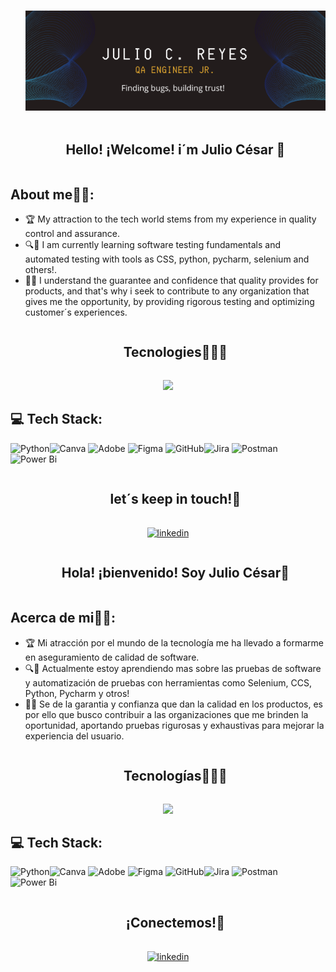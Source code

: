 <ul align="center">

### ![Julio C. Reyes Tr.](https://raw.githubusercontent.com/JulioneQA/JulioneQA/abfd1581475ecd2cbabd8a6b9be4eed3288c9d35/Banner%20QA%20ENGINNER%20JR.%202.png)

  </ul>

<!--h2 without bottom border-->
<div id="user-content-toc">
 
  <ul align="center">
    <summary><h2 style="display: inline-block">Hello! ¡Welcome! i´m Julio César 👋</h2></summary>
  </ul>
</div>

## About me👨‍💼:

- 🏆 My attraction to the tech world stems from my experience in quality control and assurance.
- 🔍🐛 I am currently learning software testing fundamentals and automated testing with tools as CSS, python, pycharm, selenium and others!.
- 📝💯 I understand the guarantee and confidence that quality provides for products, and that's why i seek to contribute to any organization that gives me the opportunity, by providing rigorous testing and optimizing customer´s experiences.


<!--h1 without bottom border-->
<div id="user-content-toc">
  <ul align="center">
    <summary><h2 style="display: inline-block">Tecnologies👩🏻‍💻</h2></summary>
  </ul>
</div>
<!--tech stack icons-->
<p align="center">
  <a href="https://skillicons.dev">
    <img src="https://skillicons.dev/icons?i=gmail,discord,github,html,postman"/>
  </a>
</p>

## 💻 Tech Stack:
![Python](https://img.shields.io/badge/python-3670A0?style=for-the-badge&logo=python&logoColor=ffdd54)![Canva](https://img.shields.io/badge/Canva-%2300C4CC.svg?style=for-the-badge&logo=Canva&logoColor=white) ![Adobe](https://img.shields.io/badge/adobe-%23FF0000.svg?style=for-the-badge&logo=adobe&logoColor=white) ![Figma](https://img.shields.io/badge/figma-%23F24E1E.svg?style=for-the-badge&logo=figma&logoColor=white) ![GitHub](https://img.shields.io/badge/github-%23121011.svg?style=for-the-badge&logo=github&logoColor=white)![Jira](https://img.shields.io/badge/jira-%230A0FFF.svg?style=for-the-badge&logo=jira&logoColor=white) ![Postman](https://img.shields.io/badge/Postman-FF6C37?style=for-the-badge&logo=postman&logoColor=white) ![Power Bi](https://img.shields.io/badge/power_bi-F2C811?style=for-the-badge&logo=powerbi&logoColor=black)

<!-- Connect with me -->
<!--h2 without bottom border-->
<div id="user-content-toc">
  <ul align="center">
    <summary><h2 style="display: inline-block">let´s keep in touch!🤝</h2></summary>
    
   </ul>
</div>
<p align="center">
<a href="https://www.linkedin.com/in/julio-cesar-reyes-triana/" target="blank"><img align="center" src="https://user-images.githubusercontent.com/88904952/234979284-68c11d7f-1acc-4f0c-ac78-044e1037d7b0.png" alt="linkedin" height="50" width="50" /></a>

 <ul align="center">
    <summary><h2 style="display: inline-block"> Hola! ¡bienvenido! Soy Julio César👋 </h2></summary>
  </ul>
</div> 

## Acerca de mi👨‍💼:

- 🏆 Mi atracción por el mundo de la tecnología me ha llevado a formarme en aseguramiento de calidad de software.
- 🔍🐛 Actualmente estoy aprendiendo mas sobre las pruebas de software y automatización de pruebas con herramientas como Selenium, CCS, Python, Pycharm y otros!
- 📝💯 Se de la garantia y confianza que dan la calidad en los productos, es por ello que busco contribuir a las organizaciones que me brinden la oportunidad, aportando pruebas rigurosas y exhaustivas para mejorar la experiencia del usuario.

<!--h1 without bottom border-->
<div id="user-content-toc">
  <ul align="center">
    <summary><h2 style="display: inline-block">Tecnologías👩🏻‍💻</h2></summary>
  </ul>
</div>
<!--tech stack icons-->
<p align="center">
  <a href="https://skillicons.dev">
    <img src="https://skillicons.dev/icons?i=gmail,discord,github,html,postman"/>
  </a>
</p>

## 💻 Tech Stack:
![Python](https://img.shields.io/badge/python-3670A0?style=for-the-badge&logo=python&logoColor=ffdd54)![Canva](https://img.shields.io/badge/Canva-%2300C4CC.svg?style=for-the-badge&logo=Canva&logoColor=white) ![Adobe](https://img.shields.io/badge/adobe-%23FF0000.svg?style=for-the-badge&logo=adobe&logoColor=white) ![Figma](https://img.shields.io/badge/figma-%23F24E1E.svg?style=for-the-badge&logo=figma&logoColor=white) ![GitHub](https://img.shields.io/badge/github-%23121011.svg?style=for-the-badge&logo=github&logoColor=white)![Jira](https://img.shields.io/badge/jira-%230A0FFF.svg?style=for-the-badge&logo=jira&logoColor=white) ![Postman](https://img.shields.io/badge/Postman-FF6C37?style=for-the-badge&logo=postman&logoColor=white) ![Power Bi](https://img.shields.io/badge/power_bi-F2C811?style=for-the-badge&logo=powerbi&logoColor=black)

<!-- Connect with me -->
<!--h2 without bottom border-->
<div id="user-content-toc">
  <ul align="center">
    <summary><h2 style="display: inline-block">¡Conectemos!🤝</h2></summary>
  
   </ul>
</div>
<p align="center">
<a href="https://www.linkedin.com/in/julio-cesar-reyes-triana/" target="blank"><img align="center" src="https://user-images.githubusercontent.com/88904952/234979284-68c11d7f-1acc-4f0c-ac78-044e1037d7b0.png" alt="linkedin" height="50" width="50" /></a>

<!--
**JulioneQA/JulioneQA** is a ✨ _special_ ✨ repository because its `README.md` (this file) appears on your GitHub profile.
